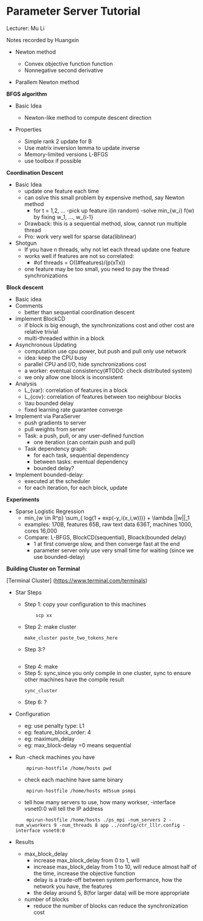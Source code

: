 Parameter Server Tutorial
===============

Lecturer: Mu Li

Notes recorded by Huangxin

- Newton method
	- Convex objective function function
	- Nonnegative second derivative
	
- Parallem Newton method

**BFGS algorithm**
- Basic Idea
	- Newton-like method to compute descent direction
	
- Properties
	- Simple rank 2 update for B
	- Use matrix inversion lemma to update inverse
	- Memory-limited versions L-BFGS
	- use toolbox if possible
	
**Coordination Descent**
- Basic Idea
	- update one feature each time
	- can oslve this small problem by expensive method, say Newton method
		- for t = 1,2, ...
		 -pick up feature i(in random)
		 -solve min_{w_i} f(w) by fixing w_1, ..., w_{i-1}
	- Drawback: this is a sequential method, slow, cannot run multiple thread
	- Pro: work very well for sparse data(liblinear)
- Shotgun
	- If you have n threads, why not let each thread update one feature
	- works well if features are not so correlated:
		- #of threads = O((#features)/(p(xTx))
	- one feature may be too small, you need to pay the thread synchronizations

**Block descent**
- Basic idea
- Comments
	- better than sequential coordination descent
- implement BlockCD
	- if block is big enough, the synchronizations cost and other cost are relative trivial
	- multi-threaded within in a block	
- Asynchronous Updating
	- computation use cpu power, but push and pull only use network
	- idea: keep the CPU busy
	- parallel CPU and I/O, hide synchronizations cost
	- a worker: eventual consistency(#TODO: check distributed system)
	- we only allow one block is inconsistent
- Analysis
	- L_{var}: correlation of features in a block
	- L_{cov}: correlation of features between too neighbour blocks
	- \tau bounded delay
	- fixed learning rate guarantee converge
- Implement via ParaServer
	- push gradients to server
	- pull weights from server
	- Task: a push, pull, or any user-defined function
		- one iteration (can contain push and pull)
	- Task dependency graph:
		- for each task, sequential dependency
		- between tasks: eventual dependency
		- bounded delay?
- Implement bounded-delay:
	- executed at the scheduler
	- for each iteration, for each block, update

**Experiments**

- Sparse Logistic Regression
	- min_{w \in R^p} \sum_{ log(1 + exp(-y_i(x_i,w)))} + \lambda ||w||_1
	- examples: 170B, features 65B, raw text data 636T, machines 1000, cores 16,000
	- Compare: L-BFGS, BlockCD(sequential), Bloack(bounded delay)
		- 1 at first converge slow, and then converge fast at the end
		- parameter server only use very small time for waiting (since we use bounded-delay)
		
**Building Cluster on Terminal**

[Terminal Cluster] (https://www.terminal.com/terminals)

- Star Steps
	- Step 1: copy your configuration to this machines
		```
			scp xx
		```
	- Step 2: make cluster
		```
		make_cluster paste_two_tokens_here
		```
	- Step 3:?
		```
		
		```
	- Step 4: make 
	- Step 5: sync,since you only compile in one cluster, sync to ensure other machines have the compile result
		```
		sync_cluster
		```
	- Step 6: ?

- Configuration
	- eg: use penalty type: L1
	- eg: feature_block_order:  4
	- eg: maximum_delay
	- eg: max_block-delay =0 means sequential

- Run
	-check machines you have 
	```
		mpirun-hostfile /home/hosts pwd
	```
	- check each machine have same binary
	```
		mpirun-hostfile /home/hosts md5sum psmpi
	```
	- tell how many servers to use, how many workser, -interface vsnet0:0 will tell the IP address
	```
		mpirun-hostfile /home/hosts ./ps_mpi -num_servers 2 -num_w\workers 9 -num_threads 8 app ../config/ctr_lllr.config -interface vsnet0:0
	```
- Results
	- max_block_delay
		- increase max_block_delay from 0 to 1, will 
		- increase max_block_delay from 1 to 10, will reduce almost half of the time, increase the objective function
		- delay is a trade-off between system performance, how the network you have, the features
		- the delay around 5, 8(for larger data) will be more appropriate
	- number of blocks	
		- reduce the number of blocks  can reduce the synchronization cost



	
	
	
	

	